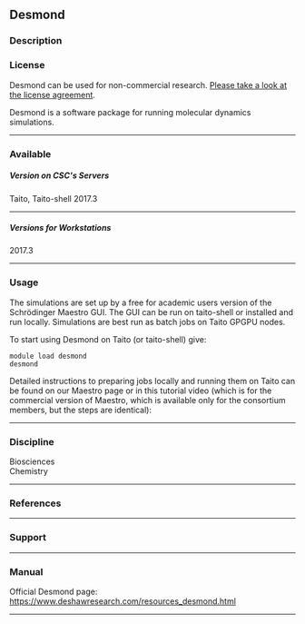 ## Desmond

### Description

### License

Desmond can be used for non-commercial research. [Please take a look at
the license agreement].

Desmond is a software package for running molecular dynamics
simulations.

------------------------------------------------------------------------

### Available

##### Version on CSC's Servers

Taito, Taito-shell 2017.3

------------------------------------------------------------------------

##### Versions for Workstations

2017.3

------------------------------------------------------------------------

### Usage

The simulations are set up by a free for academic users version of the
Schrödinger Maestro GUI. The GUI can be run on taito-shell or installed
and run locally. Simulations are best run as batch jobs on Taito GPGPU
nodes.

To start using Desmond on Taito (or taito-shell) give:

    module load desmond
    desmond

Detailed instructions to preparing jobs locally and running them on
Taito can be found on our Maestro page or in this tutorial video (which
is for the commercial version of Maestro, which is available only for
the consortium members, but the steps are identical):

------------------------------------------------------------------------

### Discipline

Biosciences  
Chemistry  

------------------------------------------------------------------------

### References

------------------------------------------------------------------------

### Support

------------------------------------------------------------------------

### Manual

Official Desmond page:
<https://www.deshawresearch.com/resources_desmond.html>

------------------------------------------------------------------------

  [Please take a look at the license agreement]: https://www.deshawresearch.com/downloads/download_desmond.cgi/Desmond_License.txt
